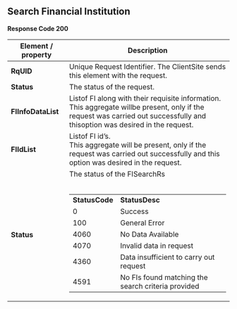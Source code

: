 ## Search Financial Institution


<b>Response Code 200</b>

<table>
    <thead>
        <th>Element / property</th>
        <th>Description</th>
    </thead>
    <tbody>
        <tr>
            <td><b>RqUID</b></td>
            <td>Unique Request Identifier. The ClientSite sends this element with the request.</td>
        </tr>
        <tr>
            <td><b>Status</b></td>
            <td>The status of the request.</td>
        </tr>
        <tr>
            <td><b>FIInfoDataList</b></td>
            <td>Listof FI along with their requisite information.<br>This aggregate willbe present, only if the request was carried out successfully and thisoption was desired in the request.</td>
        </tr>
        <tr>
            <td><b>FIIdList</b></td>
            <td>Listof FI id’s.<br>This aggregate will be present, only if the request was carried out successfully and this option was desired in the request.</td>
        </tr>
        <tr>
            <td><b>Status</b></td>
            <td>
                The status of the FISearchRs
                <br>
                <br>
                <table>
                    <tr>
                        <td><b>StatusCode</b></td>
                        <td><b>StatusDesc</b></td>
                    </tr>
                    <tr>
                        <td>0</td>
                        <td>Success</td>
                    <tr>
                    <tr>
                        <td>100</td>
                        <td>General Error</td>
                    <tr>
                    <tr>
                        <td>4060</td>
                        <td>No Data Available</td>
                    <tr>
                    <tr>
                        <td>4070</td>
                        <td>Invalid data in request</td>
                    <tr>
                    <tr>
                        <td>4360</td>
                        <td>Data insufficient to carry out request</td>
                    <tr>
                    <tr>
                        <td>4591</td>
                        <td>No FIs found matching the search criteria provided</td>
                    <tr>
                </table>
            </td>
        </tr>
    </tbody>
</table>